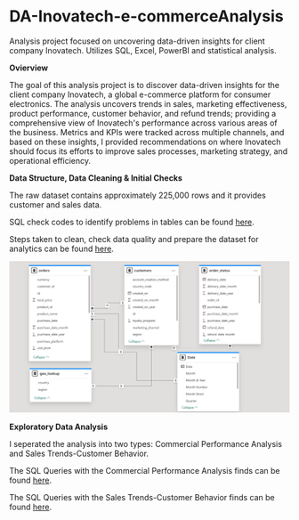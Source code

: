 # DA-Inovatech-e-commerceAnalysis
Analysis project focused on uncovering data-driven insights for client company Inovatech. Utilizes SQL, Excel, PowerBI and statistical analysis.

**Ovierview**

The goal of this analysis project is to discover data-driven insights for the client company Inovatech, a global e-commerce platform for consumer electronics. The analysis uncovers trends in sales, marketing effectiveness, product performance, customer behavior, and refund trends; providing a comprehensive view of Inovatech's performance across various areas of the business. Metrics and KPIs were tracked across multiple channels, and based on these insights, I provided recommendations on where Inovatech should focus its efforts to improve sales processes, marketing strategy, and operational efficiency.

**Data Structure, Data Cleaning & Initial Checks** 

The raw dataset contains approximately 225,000 rows and it provides customer and sales data. 

SQL check codes to identify problems in tables can be found [here](SQL_Inovatech_Data_Checks). 

Steps taken to clean, check data quality and prepare the dataset for analytics can be found [here](Inova_Issue_Log.xlsx). 

![image alt](https://github.com/ZivkoDanicic/DA-Inovatech-e-commerceAnalysis/blob/main/Inova_Data_Structure.png?raw=true)

**Exploratory Data Analysis** 

I seperated the analysis into two types: Commercial Performance Analysis and Sales Trends-Customer Behavior.

The SQL Queries with the Commercial Performance Analysis finds can be found [here](SQL_Inovatech_Commercial_Analysis).

The SQL Queries with the Sales Trends-Customer Behavior finds can be found [here](SQL_Inovatech_Sales_Trends).

